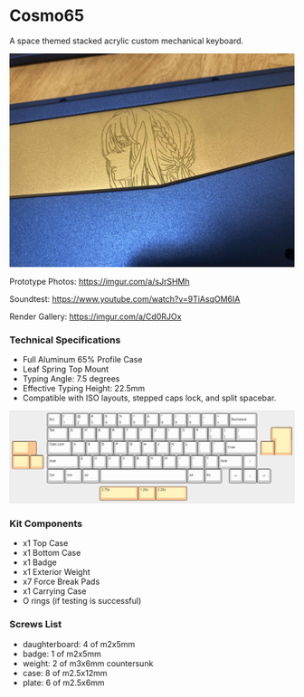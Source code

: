 # Cosmo65
A space themed stacked acrylic custom mechanical keyboard.

![alt text](https://github.com/fiction99/Violet65/blob/main/media/IMG_3101.jpg)

Prototype Photos: https://imgur.com/a/sJrSHMh

Soundtest: https://www.youtube.com/watch?v=9TiAsqOM6IA

Render Gallery: https://imgur.com/a/Cd0RJOx

### Technical Specifications ###

* Full Aluminum 65% Profile Case
* Leaf Spring Top Mount
* Typing Angle: 7.5 degrees
* Effective Typing Height: 22.5mm
* Compatible with ISO layouts, stepped caps lock, and split spacebar.

![alt text](https://github.com/fiction99/Cosmo65/blob/main/media/cosmo65layout.png?rae=true)

  
### Kit Components ###
* x1 Top Case
* x1 Bottom Case
* x1 Badge
* x1 Exterior Weight
* x7 Force Break Pads
* x1 Carrying Case
* O rings (if testing is successful)

### Screws List ###
* daughterboard: 4 of m2x5mm 
* badge: 1 of m2x5mm 
* weight: 2 of m3x6mm countersunk
* case: 8 of m2.5x12mm
* plate: 6 of m2.5x6mm

